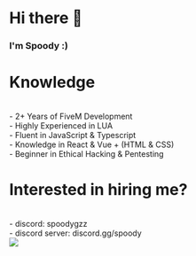 # Hi there 👋

### I'm Spoody :)

<h1>Knowledge</h1>
<br>- 2+ Years of FiveM Development
<br>- Highly Experienced in LUA
<br>- Fluent in JavaScript & Typescript
<br>- Knowledge in React & Vue + (HTML & CSS)
<br>- Beginner in Ethical Hacking & Pentesting

<h1>Interested in hiring me?</h1>
<br>- discord: spoodygzz
<br>- discord server: discord.gg/spoody

<br>
<img src='https://media.tenor.com/UdISY4O42VQAAAAd/realistic-cat.gif'>
